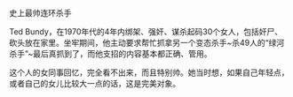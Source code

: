 史上最帅连环杀手

Ted Bundy，在1970年代的4年内绑架、强奸、谋杀起码30个女人，包括奸尸、砍头放在家里。坐牢期间，他主动要求帮忙抓拿另一个变态杀手~杀49人的“绿河杀手”~最后真抓到了，而他支招的内容基本都正确、管用。

这个人的女同事回忆，完全看不出来，而且特别帅。她当时想，如果自己年轻点，或者自己的女儿比较大一点的话，这是完美对象。

